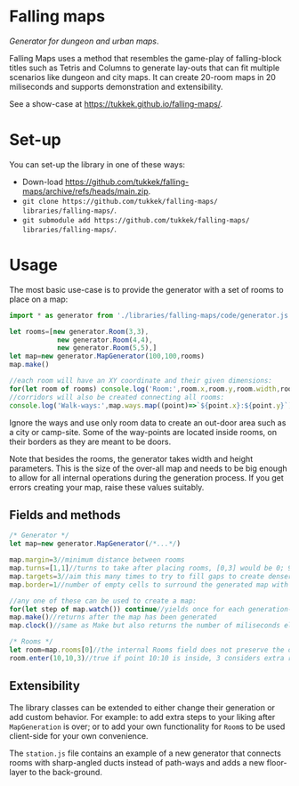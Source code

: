 # Falling maps
*Generator for dungeon and urban maps*.

Falling Maps uses a method that resembles the game-play of falling-block titles such as Tetris and Columns to generate lay-outs that can fit multiple scenarios like dungeon and city maps. It can create 20-room maps in 20 miliseconds and supports demonstration and extensibility.

See a show-case at https://tukkek.github.io/falling-maps/.

# Set-up

You can set-up the library in one of these ways:
* Down-load https://github.com/tukkek/falling-maps/archive/refs/heads/main.zip.
* `git clone https://github.com/tukkek/falling-maps/ libraries/falling-maps/`.
* `git submodule add https://github.com/tukkek/falling-maps/ libraries/falling-maps/`.

# Usage

The most basic use-case is to provide the generator with a set of rooms to place on a map:

```js
import * as generator from './libraries/falling-maps/code/generator.js'

let rooms=[new generator.Room(3,3),
            new generator.Room(4,4),
            new generator.Room(5,5),]
let map=new generator.MapGenerator(100,100,rooms)
map.make()

//each room will have an XY coordinate and their given dimensions:
for(let room of rooms) console.log('Room:',room.x,room.y,room.width,room.height)
//corridors will also be created connecting all rooms:
console.log('Walk-ways:',map.ways.map((point)=>`${point.x}:${point.y}`))
```

Ignore the ways and use only room data to create an out-door area such as a city or camp-site. Some of the way-points are located inside rooms, on their borders as they are meant to be doors.

Note that besides the rooms, the generator takes width and height parameters. This is the size of the over-all map and needs to be big enough to allow for all internal operations during the generation process. If you get errors creating your map, raise these values suitably.

## Fields and methods

```js
/* Generator */
let map=new generator.MapGenerator(/*...*/)

map.margin=3//minimum distance between rooms
map.turns=[1,1]//turns to take after placing rooms, [0,3] would be 0; 90; 180; or 270 degrees
map.targets=3//aim this many times to try to fill gaps to create denser maps
map.border=1//number of empty cells to surround the generated map with

//any one of these can be used to create a map:
for(let step of map.watch()) continue//yields once for each generation-step taken
map.make()//returns after the map has been generated
map.clock()//same as Make but also returns the number of miliseconds elapsed

/* Rooms */
let room=map.rooms[0]//the internal Rooms field does not preserve the original room order
room.enter(10,10,3)//true if point 10:10 is inside, 3 considers extra room margins (optional)
```

## Extensibility

The library classes can be extended to either change their generation or add custom behavior. For example: to add extra steps  to your liking after `MapGeneration` is over; or to add your own functionality for `Room`s to be used client-side for your own convenience.

The `station.js` file contains an example of a new generator that connects rooms with sharp-angled ducts instead of path-ways and adds a new floor-layer to the back-ground.
